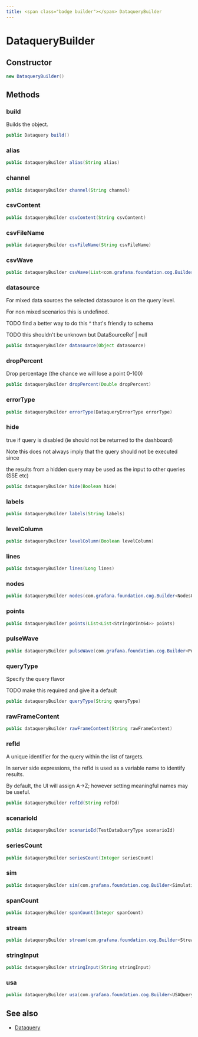 ```yaml
---
title: <span class="badge builder"></span> DataqueryBuilder
---
```

# <span class="badge builder"></span> DataqueryBuilder

## Constructor

```java
new DataqueryBuilder()
```
## Methods

### <span class="badge object-method"></span> build

Builds the object.

```java
public Dataquery build()
```

### <span class="badge object-method"></span> alias

```java
public dataqueryBuilder alias(String alias)
```

### <span class="badge object-method"></span> channel

```java
public dataqueryBuilder channel(String channel)
```

### <span class="badge object-method"></span> csvContent

```java
public dataqueryBuilder csvContent(String csvContent)
```

### <span class="badge object-method"></span> csvFileName

```java
public dataqueryBuilder csvFileName(String csvFileName)
```

### <span class="badge object-method"></span> csvWave

```java
public dataqueryBuilder csvWave(List<com.grafana.foundation.cog.Builder<CSVWave>> csvWave)
```

### <span class="badge object-method"></span> datasource

For mixed data sources the selected datasource is on the query level.

For non mixed scenarios this is undefined.

TODO find a better way to do this ^ that's friendly to schema

TODO this shouldn't be unknown but DataSourceRef | null

```java
public dataqueryBuilder datasource(Object datasource)
```

### <span class="badge object-method"></span> dropPercent

Drop percentage (the chance we will lose a point 0-100)

```java
public dataqueryBuilder dropPercent(Double dropPercent)
```

### <span class="badge object-method"></span> errorType

```java
public dataqueryBuilder errorType(DataqueryErrorType errorType)
```

### <span class="badge object-method"></span> hide

true if query is disabled (ie should not be returned to the dashboard)

Note this does not always imply that the query should not be executed since

the results from a hidden query may be used as the input to other queries (SSE etc)

```java
public dataqueryBuilder hide(Boolean hide)
```

### <span class="badge object-method"></span> labels

```java
public dataqueryBuilder labels(String labels)
```

### <span class="badge object-method"></span> levelColumn

```java
public dataqueryBuilder levelColumn(Boolean levelColumn)
```

### <span class="badge object-method"></span> lines

```java
public dataqueryBuilder lines(Long lines)
```

### <span class="badge object-method"></span> nodes

```java
public dataqueryBuilder nodes(com.grafana.foundation.cog.Builder<NodesQuery> nodes)
```

### <span class="badge object-method"></span> points

```java
public dataqueryBuilder points(List<List<StringOrInt64>> points)
```

### <span class="badge object-method"></span> pulseWave

```java
public dataqueryBuilder pulseWave(com.grafana.foundation.cog.Builder<PulseWaveQuery> pulseWave)
```

### <span class="badge object-method"></span> queryType

Specify the query flavor

TODO make this required and give it a default

```java
public dataqueryBuilder queryType(String queryType)
```

### <span class="badge object-method"></span> rawFrameContent

```java
public dataqueryBuilder rawFrameContent(String rawFrameContent)
```

### <span class="badge object-method"></span> refId

A unique identifier for the query within the list of targets.

In server side expressions, the refId is used as a variable name to identify results.

By default, the UI will assign A->Z; however setting meaningful names may be useful.

```java
public dataqueryBuilder refId(String refId)
```

### <span class="badge object-method"></span> scenarioId

```java
public dataqueryBuilder scenarioId(TestDataQueryType scenarioId)
```

### <span class="badge object-method"></span> seriesCount

```java
public dataqueryBuilder seriesCount(Integer seriesCount)
```

### <span class="badge object-method"></span> sim

```java
public dataqueryBuilder sim(com.grafana.foundation.cog.Builder<SimulationQuery> sim)
```

### <span class="badge object-method"></span> spanCount

```java
public dataqueryBuilder spanCount(Integer spanCount)
```

### <span class="badge object-method"></span> stream

```java
public dataqueryBuilder stream(com.grafana.foundation.cog.Builder<StreamingQuery> stream)
```

### <span class="badge object-method"></span> stringInput

```java
public dataqueryBuilder stringInput(String stringInput)
```

### <span class="badge object-method"></span> usa

```java
public dataqueryBuilder usa(com.grafana.foundation.cog.Builder<USAQuery> usa)
```

## See also

 * <span class="badge object-type-class"></span> [Dataquery](./object-Dataquery.md)
